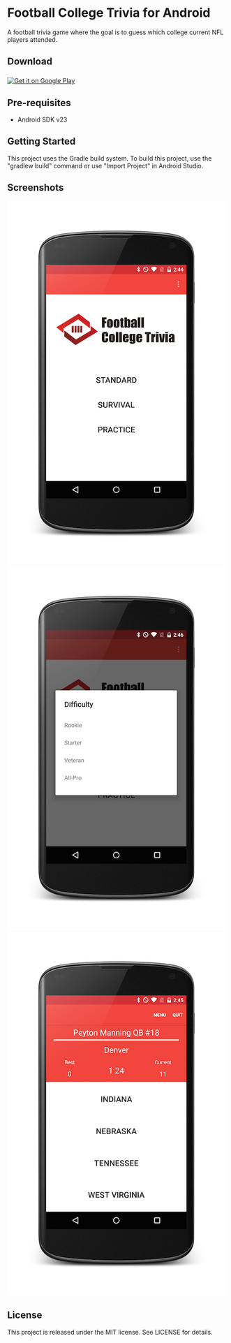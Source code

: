 # Football College Trivia for Android

A football trivia game where the goal is to guess which college current NFL players attended.

Download
--------------

<a href="https://play.google.com/store/apps/details?id=com.college.football.trivia">
<img align="middle" alt="Get it on Google Play" src="http://steverichey.github.io/google-play-badge-svg/img/en_get.svg" />
</a>

Pre-requisites
--------------

- Android SDK v23

Getting Started
---------------

This project uses the Gradle build system. To build this project, use the
"gradlew build" command or use "Import Project" in Android Studio.

Screenshots
-----------

![Phone](screenshots/football-android1.png "Title screen")
![Phone](screenshots/football-android2.png "Difficulties")
![Phone](screenshots/football-android3.png "Game play")

License
---------------
This project is released under the MIT license. See LICENSE for details.
